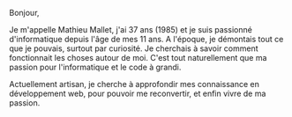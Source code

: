 Bonjour,

Je m'appelle Mathieu Mallet, j'ai 37 ans (1985) et je suis passionné d'informatique depuis l'âge de mes 11 ans. A l'époque, je démontais tout ce que je pouvais, 
surtout par curiosité. Je cherchais à savoir comment fonctionnait les choses autour de moi. C'est tout naturellement que ma passion pour l'informatique et le code à grandi.

Actuellement artisan, je cherche à approfondir mes connaissance en développement web, pour pouvoir me reconvertir, et enfin vivre de ma passion.

<!---
mathieumallet37/mathieumallet37 is a ✨ special ✨ repository because its `README.md` (this file) appears on your GitHub profile.
You can click the Preview link to take a look at your changes.
--->
